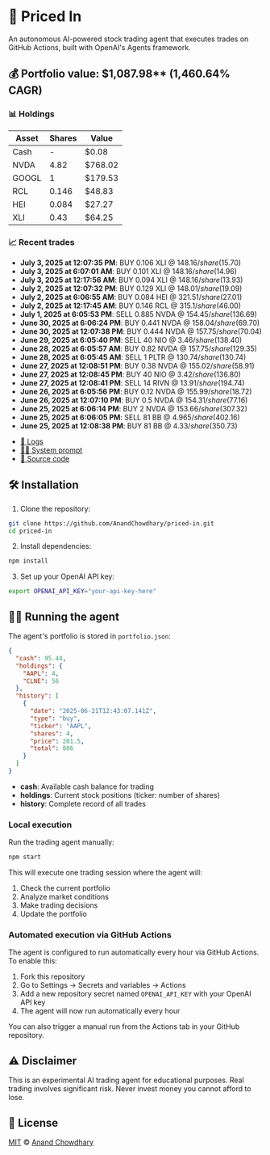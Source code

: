 # 🤖 Priced In

An autonomous AI-powered stock trading agent that executes trades on GitHub Actions, built with OpenAI's Agents framework.

<!-- auto start -->

## 💰 Portfolio value: $1,087.98** (1,460.64% CAGR)

### 📊 Holdings

| Asset | Shares | Value |
|-------|--------|-------|
| Cash | - | $0.08 |
| NVDA | 4.82 | $768.02 |
| GOOGL | 1 | $179.53 |
| RCL | 0.146 | $48.83 |
| HEI | 0.084 | $27.27 |
| XLI | 0.43 | $64.25 |

### 📈 Recent trades

- **July 3, 2025 at 12:07:35 PM**: BUY 0.106 XLI @ $148.16/share ($15.70)
- **July 3, 2025 at 6:07:01 AM**: BUY 0.101 XLI @ $148.16/share ($14.96)
- **July 3, 2025 at 12:17:56 AM**: BUY 0.094 XLI @ $148.16/share ($13.93)
- **July 2, 2025 at 12:07:32 PM**: BUY 0.129 XLI @ $148.01/share ($19.09)
- **July 2, 2025 at 6:06:55 AM**: BUY 0.084 HEI @ $321.51/share ($27.01)
- **July 2, 2025 at 12:17:45 AM**: BUY 0.146 RCL @ $315.1/share ($46.00)
- **July 1, 2025 at 6:05:53 PM**: SELL 0.885 NVDA @ $154.45/share ($136.69)
- **June 30, 2025 at 6:06:24 PM**: BUY 0.441 NVDA @ $158.04/share ($69.70)
- **June 30, 2025 at 12:07:38 PM**: BUY 0.444 NVDA @ $157.75/share ($70.04)
- **June 29, 2025 at 6:05:40 PM**: SELL 40 NIO @ $3.46/share ($138.40)
- **June 28, 2025 at 6:05:57 AM**: BUY 0.82 NVDA @ $157.75/share ($129.35)
- **June 28, 2025 at 6:05:45 AM**: SELL 1 PLTR @ $130.74/share ($130.74)
- **June 27, 2025 at 12:08:51 PM**: BUY 0.38 NVDA @ $155.02/share ($58.91)
- **June 27, 2025 at 12:08:45 PM**: BUY 40 NIO @ $3.42/share ($136.80)
- **June 27, 2025 at 12:08:41 PM**: SELL 14 RIVN @ $13.91/share ($194.74)
- **June 26, 2025 at 6:05:56 PM**: BUY 0.12 NVDA @ $155.99/share ($18.72)
- **June 26, 2025 at 12:07:10 PM**: BUY 0.5 NVDA @ $154.31/share ($77.16)
- **June 25, 2025 at 6:06:14 PM**: BUY 2 NVDA @ $153.66/share ($307.32)
- **June 25, 2025 at 6:06:05 PM**: SELL 81 BB @ $4.965/share ($402.16)
- **June 25, 2025 at 12:08:38 PM**: BUY 81 BB @ $4.33/share ($350.73)

<!-- auto end -->

- [🧠 Logs](./agent.log)
- [🧑‍💻 System prompt](./system-prompt.md)
- [📁 Source code](./agent.ts)

## 🛠️ Installation

1. Clone the repository:

```bash
git clone https://github.com/AnandChowdhary/priced-in.git
cd priced-in
```

2. Install dependencies:

```bash
npm install
```

3. Set up your OpenAI API key:

```bash
export OPENAI_API_KEY="your-api-key-here"
```

## 🏃‍♂️ Running the agent

The agent's portfolio is stored in `portfolio.json`:

```json
{
  "cash": 95.44,
  "holdings": {
    "AAPL": 4,
    "CLNE": 56
  },
  "history": [
    {
      "date": "2025-06-21T12:43:07.141Z",
      "type": "buy",
      "ticker": "AAPL",
      "shares": 4,
      "price": 201.5,
      "total": 806
    }
  ]
}
```

- **cash**: Available cash balance for trading
- **holdings**: Current stock positions (ticker: number of shares)
- **history**: Complete record of all trades

### Local execution

Run the trading agent manually:

```bash
npm start
```

This will execute one trading session where the agent will:

1. Check the current portfolio
2. Analyze market conditions
3. Make trading decisions
4. Update the portfolio

### Automated execution via GitHub Actions

The agent is configured to run automatically every hour via GitHub Actions. To enable this:

1. Fork this repository
2. Go to Settings → Secrets and variables → Actions
3. Add a new repository secret named `OPENAI_API_KEY` with your OpenAI API key
4. The agent will now run automatically every hour

You can also trigger a manual run from the Actions tab in your GitHub repository.

## ⚠️ Disclaimer

This is an experimental AI trading agent for educational purposes. Real trading involves significant risk. Never invest money you cannot afford to lose.

## 📄 License

[MIT](./LICENSE) © [Anand Chowdhary](https://anandchowdhary.com)
